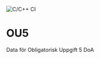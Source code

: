![C/C++ CI](https://github.com/Joel-Engstrom/OU5/workflows/C/C++%20CI/badge.svg?branch=master&event=push)

# OU5
 Data för Obligatorisk Uppgift 5 DoA

